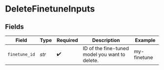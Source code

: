 # DeleteFinetuneInputs


## Fields

| Field                                          | Type                                           | Required                                       | Description                                    | Example                                        |
| ---------------------------------------------- | ---------------------------------------------- | ---------------------------------------------- | ---------------------------------------------- | ---------------------------------------------- |
| `finetune_id`                                  | *str*                                          | :heavy_check_mark:                             | ID of the fine-tuned model you want to delete. | my-finetune                                    |